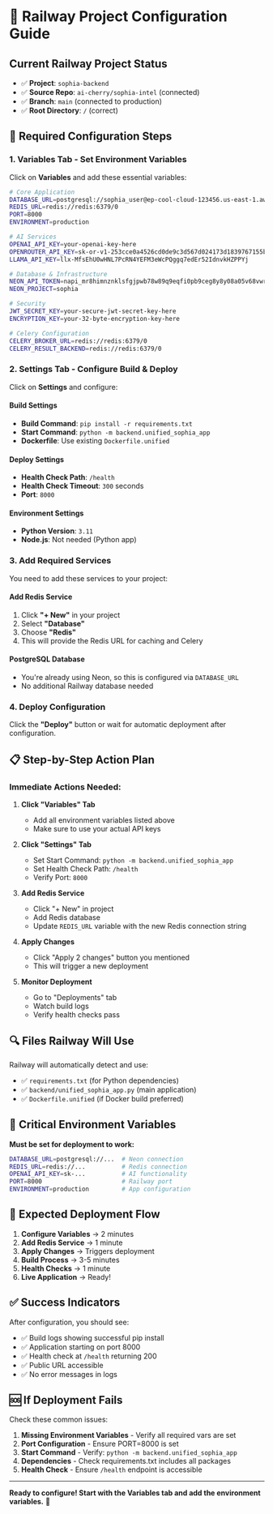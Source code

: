 # 🚂 Railway Project Configuration Guide

## Current Railway Project Status
- ✅ **Project**: `sophia-backend` 
- ✅ **Source Repo**: `ai-cherry/sophia-intel` (connected)
- ✅ **Branch**: `main` (connected to production)
- ✅ **Root Directory**: `/` (correct)

## 🔧 **Required Configuration Steps**

### 1. **Variables Tab** - Set Environment Variables
Click on **Variables** and add these essential variables:

```bash
# Core Application
DATABASE_URL=postgresql://sophia_user@ep-cool-cloud-123456.us-east-1.aws.neon.tech/sophia?sslmode=require
REDIS_URL=redis://redis:6379/0
PORT=8000
ENVIRONMENT=production

# AI Services
OPENAI_API_KEY=your-openai-key-here
OPENROUTER_API_KEY=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
LLAMA_API_KEY=llx-MfsEhU0wHNL7PcRN4YEFM3eWcPQggq7edEr52IdnvkHZPPYj

# Database & Infrastructure
NEON_API_TOKEN=napi_mr8himnznklsfgjpwb78w89q9eqfi0pb9ceg8y8y08a05v68vwrefcxg4gu82sg7
NEON_PROJECT=sophia

# Security
JWT_SECRET_KEY=your-secure-jwt-secret-key-here
ENCRYPTION_KEY=your-32-byte-encryption-key-here

# Celery Configuration
CELERY_BROKER_URL=redis://redis:6379/0
CELERY_RESULT_BACKEND=redis://redis:6379/0
```

### 2. **Settings Tab** - Configure Build & Deploy
Click on **Settings** and configure:

#### **Build Settings**
- **Build Command**: `pip install -r requirements.txt`
- **Start Command**: `python -m backend.unified_sophia_app`
- **Dockerfile**: Use existing `Dockerfile.unified`

#### **Deploy Settings**
- **Health Check Path**: `/health`
- **Health Check Timeout**: `300` seconds
- **Port**: `8000`

#### **Environment Settings**
- **Python Version**: `3.11`
- **Node.js**: Not needed (Python app)

### 3. **Add Required Services**
You need to add these services to your project:

#### **Add Redis Service**
1. Click **"+ New"** in your project
2. Select **"Database"** 
3. Choose **"Redis"**
4. This will provide the Redis URL for caching and Celery

#### **PostgreSQL Database**
- You're already using Neon, so this is configured via `DATABASE_URL`
- No additional Railway database needed

### 4. **Deploy Configuration**
Click the **"Deploy"** button or wait for automatic deployment after configuration.

## 📋 **Step-by-Step Action Plan**

### **Immediate Actions Needed:**

1. **Click "Variables" Tab**
   - Add all environment variables listed above
   - Make sure to use your actual API keys

2. **Click "Settings" Tab**
   - Set Start Command: `python -m backend.unified_sophia_app`
   - Set Health Check Path: `/health`
   - Verify Port: `8000`

3. **Add Redis Service**
   - Click "+ New" in project
   - Add Redis database
   - Update `REDIS_URL` variable with the new Redis connection string

4. **Apply Changes**
   - Click "Apply 2 changes" button you mentioned
   - This will trigger a new deployment

5. **Monitor Deployment**
   - Go to "Deployments" tab
   - Watch build logs
   - Verify health checks pass

## 🔍 **Files Railway Will Use**

Railway will automatically detect and use:
- ✅ `requirements.txt` (for Python dependencies)
- ✅ `backend/unified_sophia_app.py` (main application)
- ✅ `Dockerfile.unified` (if Docker build preferred)

## 🚨 **Critical Environment Variables**

**Must be set for deployment to work:**
```bash
DATABASE_URL=postgresql://...  # Neon connection
REDIS_URL=redis://...          # Redis connection  
OPENAI_API_KEY=sk-...          # AI functionality
PORT=8000                      # Railway port
ENVIRONMENT=production         # App configuration
```

## 🎯 **Expected Deployment Flow**

1. **Configure Variables** → 2 minutes
2. **Add Redis Service** → 1 minute  
3. **Apply Changes** → Triggers deployment
4. **Build Process** → 3-5 minutes
5. **Health Checks** → 1 minute
6. **Live Application** → Ready!

## ✅ **Success Indicators**

After configuration, you should see:
- ✅ Build logs showing successful pip install
- ✅ Application starting on port 8000
- ✅ Health check at `/health` returning 200
- ✅ Public URL accessible
- ✅ No error messages in logs

## 🆘 **If Deployment Fails**

Check these common issues:
1. **Missing Environment Variables** - Verify all required vars are set
2. **Port Configuration** - Ensure PORT=8000 is set
3. **Start Command** - Verify: `python -m backend.unified_sophia_app`
4. **Dependencies** - Check requirements.txt includes all packages
5. **Health Check** - Ensure `/health` endpoint is accessible

---

**Ready to configure! Start with the Variables tab and add the environment variables.** 🚀

